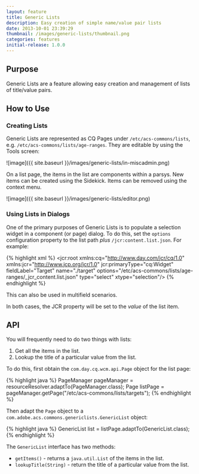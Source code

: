 ```yaml
---
layout: feature
title: Generic Lists
description: Easy creation of simple name/value pair lists
date: 2013-10-01 23:39:29
thumbnail: /images/generic-lists/thumbnail.png
categories: features
initial-release: 1.0.0
---
```


## Purpose

Generic Lists are a feature allowing easy creation and management of lists of title/value pairs.

## How to Use

### Creating Lists

Generic Lists are represented as CQ Pages under `/etc/acs-commons/lists`, e.g. `/etc/acs-commons/lists/age-ranges`. They are editable by using the Tools screen:

![image]({{ site.baseurl }}/images/generic-lists/in-miscadmin.png)

On a list page, the items in the list are components within a parsys. New items can be created using the Sidekick. Items can be removed using the context menu.

![image]({{ site.baseurl }}/images/generic-lists/editor.png)

### Using Lists in Dialogs

One of the primary purposes of Generic Lists is to populate a selection widget in a component (or page) dialog. To do this, set the `options` configuration property to the list path *plus* `/jcr:content.list.json`. For example:

{% highlight xml %}
<jcr:root xmlns:cq="http://www.day.com/jcr/cq/1.0" xmlns:jcr="http://www.jcp.org/jcr/1.0"
    jcr:primaryType="cq:Widget"
    fieldLabel="Target"
    name="./target"
    options="/etc/acs-commons/lists/age-ranges/_jcr_content.list.json"
    type="select"
    xtype="selection"/>
{% endhighlight %}

This can also be used in multifield scenarios.

In both cases, the JCR property will be set to the *value* of the list item.

## API

You will frequently need to do two things with lists:

1. Get all the items in the list.
2. Lookup the title of a particular value from the list.

To do this, first obtain the `com.day.cq.wcm.api.Page` object for the list page:

{% highlight java %}
    PageManager pageManager = resourceResolver.adaptTo(PageManager.class);
    Page listPage = pageManager.getPage("/etc/acs-commons/lists/targets");
{% endhighlight %}
    
Then adapt the `Page` object to a `com.adobe.acs.commons.genericlists.GenericList` object:

{% highlight java %}
    GenericList list = listPage.adaptTo(GenericList.class);
{% endhighlight %}

The `GenericList` interface has two methods:

* `getItems()` - returns a `java.util.List` of the items in the list.
* `lookupTitle(String)` - return the title of a particular value from the list.

